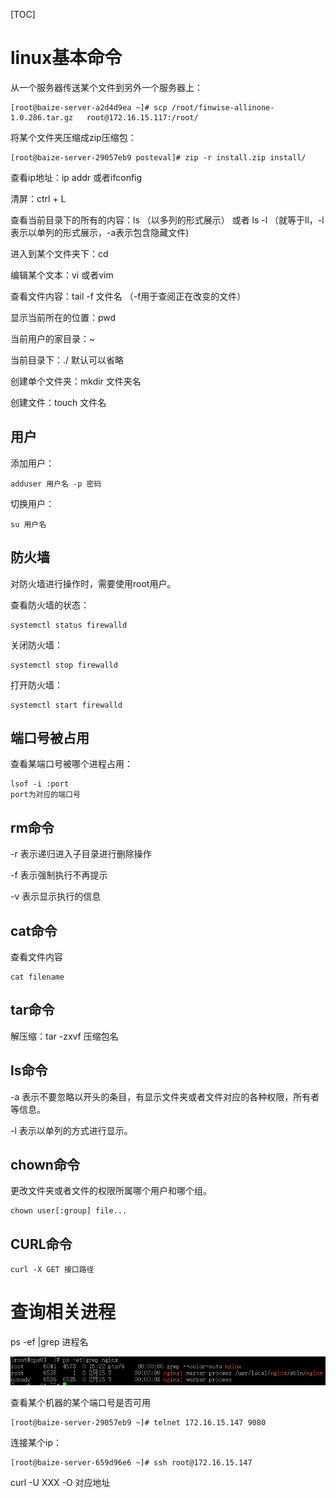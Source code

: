[TOC]
# linux基本命令

从一个服务器传送某个文件到另外一个服务器上：

```
[root@baize-server-a2d4d9ea ~]# scp /root/finwise-allinone-1.0.286.tar.gz   root@172.16.15.117:/root/
```

将某个文件夹压缩成zip压缩包：

```
[root@baize-server-29057eb9 posteval]# zip -r install.zip install/
```

查看ip地址：ip addr 或者ifconfig

清屏：ctrl + L

查看当前目录下的所有的内容：ls （以多列的形式展示） 或者 ls -l （就等于ll，-l 表示以单列的形式展示，-a表示包含隐藏文件) 

进入到某个文件夹下：cd

编辑某个文本：vi 或者vim

查看文件内容：tail -f 文件名 （-f用于查阅正在改变的文件）

显示当前所在的位置：pwd

当前用户的家目录：~

当前目录下：./   默认可以省略

创建单个文件夹：mkdir  文件夹名

创建文件：touch  文件名

## 用户

添加用户：

```
adduser 用户名 -p 密码
```

切换用户：

```
su 用户名
```

## 防火墙

对防火墙进行操作时，需要使用root用户。

查看防火墙的状态：

```
systemctl status firewalld
```

关闭防火墙：

```
systemctl stop firewalld
```

打开防火墙：

```
systemctl start firewalld
```

## 端口号被占用

查看某端口号被哪个进程占用：

```
lsof -i :port
port为对应的端口号
```

## rm命令

-r 表示递归进入子目录进行删除操作

-f 表示强制执行不再提示

-v 表示显示执行的信息

## cat命令

查看文件内容

```
cat filename
```

## tar命令

解压缩：tar -zxvf 压缩包名

## ls命令

-a 表示不要忽略以开头的条目，有显示文件夹或者文件对应的各种权限，所有者等信息。

-l 表示以单列的方式进行显示。

## chown命令

更改文件夹或者文件的权限所属哪个用户和哪个组。

```
chown user[:group] file...
```

## CURL命令

```
curl -X GET 接口路径
```



# 查询相关进程

ps -ef |grep 进程名

![在这里插入图片描述](linux.assets/2020122916271564.png)





查看某个机器的某个端口号是否可用

```
[root@baize-server-29057eb9 ~]# telnet 172.16.15.147 9080
```

连接某个ip：

```
[root@baize-server-659d96e6 ~]# ssh root@172.16.15.147
```

curl -U XXX -O 对应地址